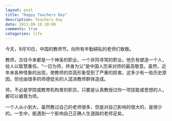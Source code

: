 ```yaml
---
layout: post
title: "Happy Teachers Day"
description: Teachers Day
date: 2013-09-10 20:00
comments: true
categories: life
---
```


今天，9月10日，中国的教师节。向所有辛勤耕耘的老师们致敬。  
  
教师，古往今来都是一个神圣的职业，一个非同寻常的职业。他负有塑造一个人，给人以智慧重任。“一日为师，终身为父”是中国人历来对师的最高敬意。虽然，近年来各种怪象的出现，使教师的崇高形象受到了严重的损害。这多少有一些历史原因，但也由很多的师德低劣的人混进教师群体造成。  
  
师，不必是学院或教育机构里的职员，只要是认真教授过你一项技能或思想的人，都可以被尊为师。  
  
一个人从小到大，虽然教过自己的老师很多，但是对自己影响的很大的，是很少的。一生中，能遇到一个影响自己正确人生道路的老师足矣。